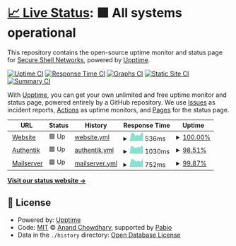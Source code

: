 # [📈 Live Status](https://secshellnet.github.io/upptime): <!--live status--> **🟩 All systems operational**

This repository contains the open-source uptime monitor and status page for [Secure Shell Networks](https://secshell.de), powered by [Upptime](https://github.com/upptime/upptime).

[![Uptime CI](https://github.com/secshellnet/upptime/workflows/Uptime%20CI/badge.svg)](https://github.com/secshellnet/upptime/actions?query=workflow%3A%22Uptime+CI%22)
[![Response Time CI](https://github.com/secshellnet/upptime/workflows/Response%20Time%20CI/badge.svg)](https://github.com/secshellnet/upptime/actions?query=workflow%3A%22Response+Time+CI%22)
[![Graphs CI](https://github.com/secshellnet/upptime/workflows/Graphs%20CI/badge.svg)](https://github.com/secshellnet/upptime/actions?query=workflow%3A%22Graphs+CI%22)
[![Static Site CI](https://github.com/secshellnet/upptime/workflows/Static%20Site%20CI/badge.svg)](https://github.com/secshellnet/upptime/actions?query=workflow%3A%22Static+Site+CI%22)
[![Summary CI](https://github.com/secshellnet/upptime/workflows/Summary%20CI/badge.svg)](https://github.com/secshellnet/upptime/actions?query=workflow%3A%22Summary+CI%22)

With [Upptime](https://upptime.js.org), you can get your own unlimited and free uptime monitor and status page, powered entirely by a GitHub repository. We use [Issues](https://github.com/secshellnet/upptime/issues) as incident reports, [Actions](https://github.com/secshellnet/upptime/actions) as uptime monitors, and [Pages](https://secshellnet.github.io/upptime) for the status page.

<!--start: status pages-->
<!-- This summary is generated by Upptime (https://github.com/upptime/upptime) -->
<!-- Do not edit this manually, your changes will be overwritten -->
<!-- prettier-ignore -->
| URL | Status | History | Response Time | Uptime |
| --- | ------ | ------- | ------------- | ------ |
| <img alt="" src="https://secshell.de/static/img/favicon.ico" height="13"> [Website](https://secshell.de) | 🟩 Up | [website.yml](https://github.com/secshellnet/upptime/commits/HEAD/history/website.yml) | <details><summary><img alt="Response time graph" src="./graphs/website/response-time-week.png" height="20"> 536ms</summary><br><a href="https://secshellnet.github.io/upptime/history/website"><img alt="Response time 554" src="https://img.shields.io/endpoint?url=https%3A%2F%2Fraw.githubusercontent.com%2Fsecshellnet%2Fupptime%2FHEAD%2Fapi%2Fwebsite%2Fresponse-time.json"></a><br><a href="https://secshellnet.github.io/upptime/history/website"><img alt="24-hour response time 659" src="https://img.shields.io/endpoint?url=https%3A%2F%2Fraw.githubusercontent.com%2Fsecshellnet%2Fupptime%2FHEAD%2Fapi%2Fwebsite%2Fresponse-time-day.json"></a><br><a href="https://secshellnet.github.io/upptime/history/website"><img alt="7-day response time 536" src="https://img.shields.io/endpoint?url=https%3A%2F%2Fraw.githubusercontent.com%2Fsecshellnet%2Fupptime%2FHEAD%2Fapi%2Fwebsite%2Fresponse-time-week.json"></a><br><a href="https://secshellnet.github.io/upptime/history/website"><img alt="30-day response time 554" src="https://img.shields.io/endpoint?url=https%3A%2F%2Fraw.githubusercontent.com%2Fsecshellnet%2Fupptime%2FHEAD%2Fapi%2Fwebsite%2Fresponse-time-month.json"></a><br><a href="https://secshellnet.github.io/upptime/history/website"><img alt="1-year response time 554" src="https://img.shields.io/endpoint?url=https%3A%2F%2Fraw.githubusercontent.com%2Fsecshellnet%2Fupptime%2FHEAD%2Fapi%2Fwebsite%2Fresponse-time-year.json"></a></details> | <details><summary><a href="https://secshellnet.github.io/upptime/history/website">100.00%</a></summary><a href="https://secshellnet.github.io/upptime/history/website"><img alt="All-time uptime 100.00%" src="https://img.shields.io/endpoint?url=https%3A%2F%2Fraw.githubusercontent.com%2Fsecshellnet%2Fupptime%2FHEAD%2Fapi%2Fwebsite%2Fuptime.json"></a><br><a href="https://secshellnet.github.io/upptime/history/website"><img alt="24-hour uptime 100.00%" src="https://img.shields.io/endpoint?url=https%3A%2F%2Fraw.githubusercontent.com%2Fsecshellnet%2Fupptime%2FHEAD%2Fapi%2Fwebsite%2Fuptime-day.json"></a><br><a href="https://secshellnet.github.io/upptime/history/website"><img alt="7-day uptime 100.00%" src="https://img.shields.io/endpoint?url=https%3A%2F%2Fraw.githubusercontent.com%2Fsecshellnet%2Fupptime%2FHEAD%2Fapi%2Fwebsite%2Fuptime-week.json"></a><br><a href="https://secshellnet.github.io/upptime/history/website"><img alt="30-day uptime 100.00%" src="https://img.shields.io/endpoint?url=https%3A%2F%2Fraw.githubusercontent.com%2Fsecshellnet%2Fupptime%2FHEAD%2Fapi%2Fwebsite%2Fuptime-month.json"></a><br><a href="https://secshellnet.github.io/upptime/history/website"><img alt="1-year uptime 100.00%" src="https://img.shields.io/endpoint?url=https%3A%2F%2Fraw.githubusercontent.com%2Fsecshellnet%2Fupptime%2FHEAD%2Fapi%2Fwebsite%2Fuptime-year.json"></a></details>
| <img alt="" src="https://auth.secshell.de/static/dist/assets/icons/icon.png" height="13"> [Authentik](https://auth.secshell.de) | 🟩 Up | [authentik.yml](https://github.com/secshellnet/upptime/commits/HEAD/history/authentik.yml) | <details><summary><img alt="Response time graph" src="./graphs/authentik/response-time-week.png" height="20"> 1030ms</summary><br><a href="https://secshellnet.github.io/upptime/history/authentik"><img alt="Response time 1040" src="https://img.shields.io/endpoint?url=https%3A%2F%2Fraw.githubusercontent.com%2Fsecshellnet%2Fupptime%2FHEAD%2Fapi%2Fauthentik%2Fresponse-time.json"></a><br><a href="https://secshellnet.github.io/upptime/history/authentik"><img alt="24-hour response time 1014" src="https://img.shields.io/endpoint?url=https%3A%2F%2Fraw.githubusercontent.com%2Fsecshellnet%2Fupptime%2FHEAD%2Fapi%2Fauthentik%2Fresponse-time-day.json"></a><br><a href="https://secshellnet.github.io/upptime/history/authentik"><img alt="7-day response time 1030" src="https://img.shields.io/endpoint?url=https%3A%2F%2Fraw.githubusercontent.com%2Fsecshellnet%2Fupptime%2FHEAD%2Fapi%2Fauthentik%2Fresponse-time-week.json"></a><br><a href="https://secshellnet.github.io/upptime/history/authentik"><img alt="30-day response time 1040" src="https://img.shields.io/endpoint?url=https%3A%2F%2Fraw.githubusercontent.com%2Fsecshellnet%2Fupptime%2FHEAD%2Fapi%2Fauthentik%2Fresponse-time-month.json"></a><br><a href="https://secshellnet.github.io/upptime/history/authentik"><img alt="1-year response time 1040" src="https://img.shields.io/endpoint?url=https%3A%2F%2Fraw.githubusercontent.com%2Fsecshellnet%2Fupptime%2FHEAD%2Fapi%2Fauthentik%2Fresponse-time-year.json"></a></details> | <details><summary><a href="https://secshellnet.github.io/upptime/history/authentik">98.51%</a></summary><a href="https://secshellnet.github.io/upptime/history/authentik"><img alt="All-time uptime 99.50%" src="https://img.shields.io/endpoint?url=https%3A%2F%2Fraw.githubusercontent.com%2Fsecshellnet%2Fupptime%2FHEAD%2Fapi%2Fauthentik%2Fuptime.json"></a><br><a href="https://secshellnet.github.io/upptime/history/authentik"><img alt="24-hour uptime 89.55%" src="https://img.shields.io/endpoint?url=https%3A%2F%2Fraw.githubusercontent.com%2Fsecshellnet%2Fupptime%2FHEAD%2Fapi%2Fauthentik%2Fuptime-day.json"></a><br><a href="https://secshellnet.github.io/upptime/history/authentik"><img alt="7-day uptime 98.51%" src="https://img.shields.io/endpoint?url=https%3A%2F%2Fraw.githubusercontent.com%2Fsecshellnet%2Fupptime%2FHEAD%2Fapi%2Fauthentik%2Fuptime-week.json"></a><br><a href="https://secshellnet.github.io/upptime/history/authentik"><img alt="30-day uptime 99.50%" src="https://img.shields.io/endpoint?url=https%3A%2F%2Fraw.githubusercontent.com%2Fsecshellnet%2Fupptime%2FHEAD%2Fapi%2Fauthentik%2Fuptime-month.json"></a><br><a href="https://secshellnet.github.io/upptime/history/authentik"><img alt="1-year uptime 99.50%" src="https://img.shields.io/endpoint?url=https%3A%2F%2Fraw.githubusercontent.com%2Fsecshellnet%2Fupptime%2FHEAD%2Fapi%2Fauthentik%2Fuptime-year.json"></a></details>
| <img alt="" src="https://icons.duckduckgo.com/ip3/mail.secshell.de.ico" height="13"> [Mailserver](https://mail.secshell.de) | 🟩 Up | [mailserver.yml](https://github.com/secshellnet/upptime/commits/HEAD/history/mailserver.yml) | <details><summary><img alt="Response time graph" src="./graphs/mailserver/response-time-week.png" height="20"> 752ms</summary><br><a href="https://secshellnet.github.io/upptime/history/mailserver"><img alt="Response time 752" src="https://img.shields.io/endpoint?url=https%3A%2F%2Fraw.githubusercontent.com%2Fsecshellnet%2Fupptime%2FHEAD%2Fapi%2Fmailserver%2Fresponse-time.json"></a><br><a href="https://secshellnet.github.io/upptime/history/mailserver"><img alt="24-hour response time 975" src="https://img.shields.io/endpoint?url=https%3A%2F%2Fraw.githubusercontent.com%2Fsecshellnet%2Fupptime%2FHEAD%2Fapi%2Fmailserver%2Fresponse-time-day.json"></a><br><a href="https://secshellnet.github.io/upptime/history/mailserver"><img alt="7-day response time 752" src="https://img.shields.io/endpoint?url=https%3A%2F%2Fraw.githubusercontent.com%2Fsecshellnet%2Fupptime%2FHEAD%2Fapi%2Fmailserver%2Fresponse-time-week.json"></a><br><a href="https://secshellnet.github.io/upptime/history/mailserver"><img alt="30-day response time 752" src="https://img.shields.io/endpoint?url=https%3A%2F%2Fraw.githubusercontent.com%2Fsecshellnet%2Fupptime%2FHEAD%2Fapi%2Fmailserver%2Fresponse-time-month.json"></a><br><a href="https://secshellnet.github.io/upptime/history/mailserver"><img alt="1-year response time 752" src="https://img.shields.io/endpoint?url=https%3A%2F%2Fraw.githubusercontent.com%2Fsecshellnet%2Fupptime%2FHEAD%2Fapi%2Fmailserver%2Fresponse-time-year.json"></a></details> | <details><summary><a href="https://secshellnet.github.io/upptime/history/mailserver">99.87%</a></summary><a href="https://secshellnet.github.io/upptime/history/mailserver"><img alt="All-time uptime 99.96%" src="https://img.shields.io/endpoint?url=https%3A%2F%2Fraw.githubusercontent.com%2Fsecshellnet%2Fupptime%2FHEAD%2Fapi%2Fmailserver%2Fuptime.json"></a><br><a href="https://secshellnet.github.io/upptime/history/mailserver"><img alt="24-hour uptime 100.00%" src="https://img.shields.io/endpoint?url=https%3A%2F%2Fraw.githubusercontent.com%2Fsecshellnet%2Fupptime%2FHEAD%2Fapi%2Fmailserver%2Fuptime-day.json"></a><br><a href="https://secshellnet.github.io/upptime/history/mailserver"><img alt="7-day uptime 99.87%" src="https://img.shields.io/endpoint?url=https%3A%2F%2Fraw.githubusercontent.com%2Fsecshellnet%2Fupptime%2FHEAD%2Fapi%2Fmailserver%2Fuptime-week.json"></a><br><a href="https://secshellnet.github.io/upptime/history/mailserver"><img alt="30-day uptime 99.96%" src="https://img.shields.io/endpoint?url=https%3A%2F%2Fraw.githubusercontent.com%2Fsecshellnet%2Fupptime%2FHEAD%2Fapi%2Fmailserver%2Fuptime-month.json"></a><br><a href="https://secshellnet.github.io/upptime/history/mailserver"><img alt="1-year uptime 99.96%" src="https://img.shields.io/endpoint?url=https%3A%2F%2Fraw.githubusercontent.com%2Fsecshellnet%2Fupptime%2FHEAD%2Fapi%2Fmailserver%2Fuptime-year.json"></a></details>

<!--end: status pages-->

[**Visit our status website →**](https://secshellnet.github.io/upptime)

## 📄 License

- Powered by: [Upptime](https://github.com/upptime/upptime)
- Code: [MIT](./LICENSE) © [Anand Chowdhary](https://anandchowdhary.com), supported by [Pabio](https://pabio.com)
- Data in the `./history` directory: [Open Database License](https://opendatacommons.org/licenses/odbl/1-0/)
